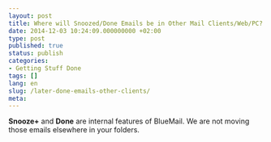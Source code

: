 ```yaml
---
layout: post
title: Where will Snoozed/Done Emails be in Other Mail Clients/Web/PC?
date: 2014-12-03 10:24:09.000000000 +02:00
type: post
published: true
status: publish
categories:
- Getting Stuff Done
tags: []
lang: en
slug: /later-done-emails-other-clients/
meta:
---
```


**Snooze+** and **Done** are internal features of BlueMail. We are not moving those emails elsewhere in your folders.

